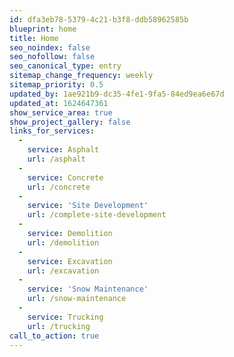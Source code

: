 ```yaml
---
id: dfa3eb78-5379-4c21-b3f8-ddb58962585b
blueprint: home
title: Home
seo_noindex: false
seo_nofollow: false
seo_canonical_type: entry
sitemap_change_frequency: weekly
sitemap_priority: 0.5
updated_by: 1ae921b9-dc35-4fe1-9fa5-84ed9ea6e67d
updated_at: 1624647361
show_service_area: true
show_project_gallery: false
links_for_services:
  -
    service: Asphalt
    url: /asphalt
  -
    service: Concrete
    url: /concrete
  -
    service: 'Site Development'
    url: /complete-site-development
  -
    service: Demolition
    url: /demolition
  -
    service: Excavation
    url: /excavation
  -
    service: 'Snow Maintenance'
    url: /snow-maintenance
  -
    service: Trucking
    url: /trucking
call_to_action: true
---
```

